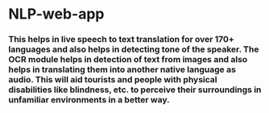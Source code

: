 # NLP-web-app
### This helps in live speech to text translation for over 170+ languages and also helps in detecting tone of the speaker. The OCR module helps in detection of text from images and also helps in translating them into another native language as audio. This will aid tourists and people with physical disabilities like blindness, etc. to perceive their surroundings in unfamiliar environments in a better way.
